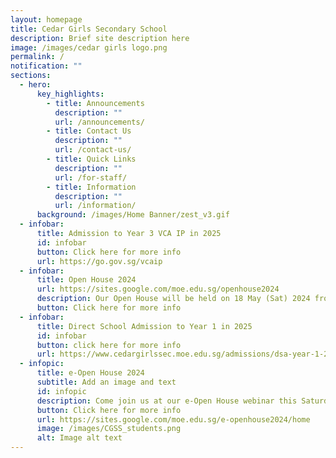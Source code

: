 ```yaml
---
layout: homepage
title: Cedar Girls Secondary School
description: Brief site description here
image: /images/cedar girls logo.png
permalink: /
notification: ""
sections:
  - hero:
      key_highlights:
        - title: Announcements
          description: ""
          url: /announcements/
        - title: Contact Us
          description: ""
          url: /contact-us/
        - title: Quick Links
          description: ""
          url: /for-staff/
        - title: Information
          description: ""
          url: /information/
      background: /images/Home Banner/zest_v3.gif
  - infobar:
      title: Admission to Year 3 VCA IP in 2025
      id: infobar
      button: Click here for more info
      url: https://go.gov.sg/vcaip
  - infobar:
      title: Open House 2024
      url: https://sites.google.com/moe.edu.sg/openhouse2024
      description: Our Open House will be held on 18 May (Sat) 2024 from 0830h to 1230h.
      button: Click here for more info
  - infobar:
      title: Direct School Admission to Year 1 in 2025
      id: infobar
      button: click here for more info
      url: https://www.cedargirlssec.moe.edu.sg/admissions/dsa-year-1-2025/
  - infopic:
      title: e-Open House 2024
      subtitle: Add an image and text
      id: infopic
      description: Come join us at our e-Open House webinar this Saturday from 9:00-11:00am
      button: Click here for more info
      url: https://sites.google.com/moe.edu.sg/e-openhouse2024/home
      image: /images/CGSS_students.png
      alt: Image alt text
---
```

